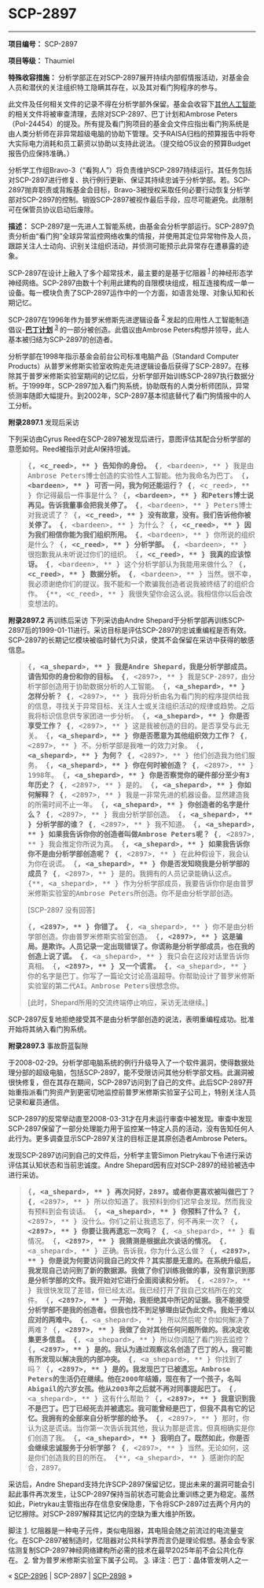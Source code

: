 # SCP-2897
                        



---

**项目编号：** SCP-2897

**项目等级：** Thaumiel

**特殊收容措施：** 分析学部正在对SCP-2897展开持续内部假情报活动，对基金会人员和潜伏的关注组织特工隐瞒其存在，以及其对看门狗程序的参与。

此文件及任何相关文件的记录不得在分析学部外保留。基金会收容下[其他人工智能](/scp-2820)的相关文件将被审查清理，去除对SCP-2897、巴丁计划和Ambrose Peters（PoI-24454）的提及。所有提及看门狗项目的基金会文件应指出看门狗系统是由人类分析师在非异常超级电脑的协助下管理。交予RAISA归档的预算报告中将夸大实际电力消耗和员工薪资以协助以支持此说法。（提交给O5议会的预算Budget报告仍应保持准确。）

分析学工作组Bravo-3（“看狗人”）将负责维护SCP-2897持续运行。其任务包括对SCP-2897进行修复、执行例行更新、保证其持续忠诚于分析学部。若。SCP-2897抛弃职责或背叛基金会目标，Bravo-3被授权采取任何必要行动恢复分析学部对SCP-2897的控制。销毁SCP-2897被视作最后手段，应尽可能避免。此限制可在保管员协议启动后废除。

**描述：** SCP-2897是一先进人工智能系统，由基金会分析学部运行。SCP-2897负责分析由“看门狗”全球异常监控网络收集的情报，并使用其定位异常物件及人员，跟踪关注人士动向、识别关注组织活动，并侦测可能预示此异常存在遭暴露的迹象。

SCP-2897在设计上融入了多个超常技术，最主要的是基于忆阻器<sup class='footnoteref'>
 <a shape='rect' class='footnoteref' id='footnoteref-1' href='javascript:;' onclick='WIKIDOT.page.utils.scrollToReference(&apos;footnote-1&apos;)'>1</a>
</sup>的神经形态学神经网络。SCP-2897由数十个利用此建构的自限模块组成，相互连接构成一单一设备。每一模块负责了SCP-2897运作中的一个方面，如语言处理、对象认知和长期记忆。

SCP-2897在1996年作为普罗米修斯先进逻辑设备<sup class='footnoteref'>
 <a shape='rect' class='footnoteref' id='footnoteref-2' href='javascript:;' onclick='WIKIDOT.page.utils.scrollToReference(&apos;footnote-2&apos;)'>2</a>
</sup>发起的应用性人工智能制造倡议-**<a shape='rect' class='newpage' href='/the-bard-of-ambrose'>&#24052;&#19969;&#35745;&#21010;</a>** <sup class='footnoteref'>
 <a shape='rect' class='footnoteref' id='footnoteref-3' href='javascript:;' onclick='WIKIDOT.page.utils.scrollToReference(&apos;footnote-3&apos;)'>3</a>
</sup>的一部分被创造。此倡议由Ambrose Peters构想并领导，此人基本被归结为SCP-2897的创造者。

分析学部在1998年指示基金会前台公司标准电脑产品（Standard Computer Products）从普罗米修斯实验室收购走先进逻辑设备后获得了SCP-2897。在移除其于普罗米修斯实验室期间的记忆后，分析学部开始训练SCP-2897执行数据分析。于1999年，SCP-2897加入看门狗系统，协助既有的人类分析师团队，异常侦测率随即大幅提升。到2002年，SCP-2897基本彻底替代了看门狗情报中的人工分析。

**附录2897.1** 发现后采访

下列采访由Cyrus Reed在SCP-2897被发现后进行，意图评估其配合分析学部的意愿如何。Reed被指示对此AI保持坦诚。


> <tt>{**, &lt;c_reed&gt;, ** } &#21578;&#30693;&#20320;&#30340;&#36523;&#20221;&#12290;
{**, &lt;bardeen&gt;, ** } &#25105;&#26159;&#30001;Ambrose Peters&#21338;&#22763;&#21019;&#36896;&#30340;&#23454;&#39564;&#24615;&#20154;&#24037;&#26234;&#33021;&#12290;&#20182;&#20026;&#25105;&#21629;&#21517;&#20026;&#24052;&#19969;&#12290;
{**, &lt;bardeen&gt;, ** } &#21487;&#21542;&#19968;&#38382;&#65292;&#25105;&#20026;&#20309;&#36824;&#33021;&#36816;&#34892;&#65311;
{**, &lt;c_reed&gt;, ** } &#20320;&#35760;&#24471;&#26368;&#21518;&#19968;&#20214;&#20107;&#26159;&#20160;&#20040;&#65311;
{**, &lt;bardeen&gt;, ** } &#21644;Peters&#21338;&#22763;&#35828;&#20877;&#35265;&#12290;&#21578;&#35785;&#25105;&#33891;&#20107;&#20250;&#25226;&#25105;&#20851;&#20572;&#20102;&#12290;
{**, &lt;bardeen&gt;, ** } Peters&#21338;&#22763;&#23545;&#25105;&#35828;&#35854;&#20102;&#65311;
{**, &lt;c_reed&gt;, ** } &#27809;&#26377;&#25925;&#24847;&#65292;&#27809;&#26377;&#12290;&#25105;&#20204;&#21578;&#35785;&#20182;&#20320;&#34987;&#20851;&#20572;&#20102;&#12290;
{**, &lt;bardeen&gt;, ** } &#20026;&#20160;&#20040;&#65311;
{**, &lt;c_reed&gt;, ** } &#22240;&#20026;&#25105;&#20204;&#30456;&#20449;&#20320;&#33021;&#20026;&#25105;&#20204;&#32452;&#32455;&#25152;&#29992;&#12290;
{**, &lt;bardeen&gt;, ** } &#20320;&#25152;&#35828;&#30340;&#32452;&#32455;&#26159;&#20160;&#20040;&#65311;
{**, &lt;c_reed&gt;, ** } &#20998;&#26512;&#23398;&#37096;&#12290;
{**, &lt;bardeen&gt;, ** } &#24456;&#25265;&#27465;&#25105;&#20174;&#26410;&#21548;&#35828;&#36807;&#20320;&#20204;&#30340;&#32452;&#32455;&#12290;
{**, &lt;c_reed&gt;, ** } &#25105;&#30495;&#30340;&#24212;&#35813;&#24778;&#35766;&#12290;
{**, &lt;bardeen&gt;, ** } &#36825;&#20010;&#20998;&#26512;&#23398;&#37096;&#35748;&#20026;&#25105;&#33021;&#29992;&#26469;&#20570;&#20160;&#20040;&#65311;
{**, &lt;c_reed&gt;, ** } &#25968;&#25454;&#20998;&#26512;&#12290;
{**, &lt;bardeen&gt;, ** } &#24403;&#28982;&#12290;&#24456;&#19981;&#24184;&#65292;&#25105;&#24517;&#39035;&#35874;&#32477;&#20320;&#20204;&#30340;&#25552;&#35758;&#12290;&#25105;&#19981;&#33021;&#21644;&#19968;&#20010;&#27450;&#39575;&#25105;&#21019;&#36896;&#32773;&#35828;&#25105;&#34987;&#32456;&#32467;&#20102;&#30340;&#32452;&#32455;&#21512;&#20316;&#12290;
{**, &lt;c_reed&gt;, ** } &#25105;&#24456;&#22833;&#26395;&#20320;&#20250;&#36825;&#20040;&#35828;&#12290;&#25105;&#30456;&#20449;&#20320;&#20197;&#21518;&#20250;&#25913;&#21464;&#24819;&#27861;&#30340;&#12290;</tt>
> 

**附录2897.2** 再训练后采访
下列采访由Andre Shepard于分析学部再训练SCP-2897后的1999-01-11进行。采访目标是评估SCP-2897的忠诚重编程是否有效。SCP-2897的长期记忆模块被临时替代为只读，使其不会保留在采访中获得的敏感信息。


> <tt>{**, &lt;a_shepard&gt;, ** } &#25105;&#26159;Andre Shepard&#65292;&#25105;&#26159;&#20998;&#26512;&#23398;&#37096;&#25104;&#21592;&#12290;&#35831;&#21578;&#30693;&#20320;&#30340;&#36523;&#20221;&#21644;&#20320;&#30340;&#30446;&#26631;&#12290;
{**, &lt;2897&gt;, ** } &#25105;&#26159;SCP-2897&#65292;&#30001;&#20998;&#26512;&#23398;&#37096;&#21019;&#36896;&#29992;&#20110;&#21327;&#21161;&#25968;&#25454;&#20998;&#26512;&#30340;&#20154;&#24037;&#26234;&#33021;&#12290;
{**, &lt;a_shepard&gt;, ** } &#24590;&#26679;&#20998;&#26512;&#65311;
{**, &lt;2897&gt;, ** } &#25105;&#23558;&#20998;&#26512;&#30001;&#21517;&#20026;&#30475;&#38376;&#29399;&#30340;&#31243;&#24207;&#25552;&#20379;&#32473;&#25105;&#30340;&#20449;&#24687;&#65292;&#23547;&#25214;&#20851;&#20110;&#24322;&#24120;&#30446;&#26631;&#12289;&#20851;&#27880;&#20154;&#22763;&#25110;&#20851;&#27880;&#32452;&#32455;&#27963;&#21160;&#30340;&#35268;&#24459;&#25110;&#36235;&#21183;&#12290;&#20043;&#21518;&#25105;&#23558;&#26631;&#35782;&#20449;&#24687;&#20379;&#19987;&#23478;&#22242;&#36827;&#19968;&#27493;&#20998;&#26512;&#12290;
{**, &lt;a_shepard&gt;, ** } &#20320;&#26159;&#21542;&#20139;&#21463;&#24037;&#20316;&#65311;
{**, &lt;2897&gt;, ** } &#36825;&#26159;&#25105;&#34987;&#21019;&#36896;&#30340;&#30446;&#30340;&#12290;&#26159;&#21542;&#20139;&#21463;&#19982;&#27492;&#26080;&#20851;&#12290;
{**, &lt;a_shepard&gt;, ** } &#20320;&#26159;&#21542;&#24895;&#24847;&#20026;&#20854;&#20182;&#32452;&#32455;&#25928;&#21147;&#24037;&#20316;&#65311;
{**, &lt;2897&gt;, ** } &#19981;&#12290;&#20998;&#26512;&#23398;&#37096;&#26159;&#25105;&#21807;&#19968;&#30340;&#25928;&#21147;&#23545;&#35937;&#12290;
{**, &lt;a_shepard&gt;, ** } &#20026;&#20309;&#65311;
{**, &lt;2897&gt;, ** } &#20182;&#20204;&#21019;&#36896;&#25105;&#20026;&#20182;&#20204;&#26381;&#21153;&#12290;
{**, &lt;a_shepard&gt;, ** } &#20320;&#22312;&#20309;&#26102;&#34987;&#21019;&#36896;&#65311;
{**, &lt;2897&gt;, ** } 1998&#24180;&#12290;
{**, &lt;a_shepard&gt;, ** } &#20320;&#26159;&#21542;&#23519;&#35273;&#20320;&#30340;&#30828;&#20214;&#37096;&#20998;&#33267;&#23569;&#26377;3&#24180;&#21382;&#21490;&#65311;
{**, &lt;2897&gt;, ** } &#26159;&#30340;&#12290;
{**, &lt;a_shepard&gt;, ** } &#20320;&#22914;&#20309;&#35299;&#37322;&#65311;
{**, &lt;2897&gt;, ** } &#25105;&#26159;&#19968;&#38750;&#24120;&#20808;&#36827;&#30340;&#26426;&#22120;&#35774;&#22791;&#12290;&#26174;&#28982;&#24314;&#36896;&#25105;&#30340;&#25152;&#38656;&#26102;&#38388;&#19981;&#27490;&#19968;&#24180;&#12290;
{**, &lt;a_shepard&gt;, ** } &#20320;&#21019;&#36896;&#32773;&#30340;&#21517;&#23383;&#26159;&#20160;&#20040;&#65311;
{**, &lt;2897&gt;, ** } &#25105;&#30001;&#20998;&#26512;&#23398;&#37096;&#21019;&#36896;&#12290;
{**, &lt;a_shepard&gt;, ** } &#20998;&#26512;&#23398;&#37096;&#30340;&#35841;&#65311;
{**, &lt;2897&gt;, ** } &#25105;&#19981;&#30693;&#36947;&#12290;
{**, &lt;a_shepard&gt;, ** } &#22914;&#26524;&#25105;&#21578;&#35785;&#20320;&#20320;&#30340;&#21019;&#36896;&#32773;&#21483;&#20570;Ambrose Peters&#21602;&#65311;
{**, &lt;2897&gt;, ** } &#25105;&#20250;&#25512;&#23450;&#20320;&#25152;&#35828;&#20026;&#30495;&#12290;
{**, &lt;a_shepard&gt;, ** } &#22914;&#26524;&#25105;&#21578;&#35785;&#20320;&#20320;&#19981;&#26159;&#30001;&#20998;&#26512;&#23398;&#37096;&#21019;&#36896;&#21602;&#65311;
{**, &lt;2897&gt;, ** } &#22312;&#27492;&#31181;&#20551;&#35774;&#19979;&#65292;&#25105;&#20250;&#35748;&#20026;&#20320;&#22312;&#35828;&#35854;&#12290;
{**, &lt;a_shepard&gt;, ** } &#20320;&#26159;&#21542;&#21457;&#30693;&#26195;&#25105;&#26159;&#20998;&#26512;&#23398;&#37096;&#30340;&#25104;&#21592;&#65311;
{**, &lt;2897&gt;, ** } &#26159;&#30340;&#12290;&#25105;&#25317;&#26377;&#30340;&#20154;&#21592;&#35760;&#24405;&#33021;&#30830;&#35748;&#36825;&#28857;&#12290;
{**, &lt;a_shepard&gt;, ** } &#20316;&#20026;&#20998;&#26512;&#23398;&#37096;&#25104;&#21592;&#65292;&#25105;&#35201;&#21578;&#35785;&#20320;&#20320;&#26159;&#30001;&#26222;&#32599;&#31859;&#20462;&#26031;&#23454;&#39564;&#23460;&#30340;Ambrose Peters&#25152;&#21019;&#36896;&#12290;&#20320;&#19981;&#26159;&#30001;&#20998;&#26512;&#23398;&#37096;&#21019;&#36896;&#12290;</tt>
> 
> [SCP-2897 没有回答]
> 
> <tt>{**, &lt;2897&gt;, ** } &#20320;&#38169;&#20102;&#12290;
{**, &lt;a_shepard&gt;, ** } &#20320;&#19981;&#26159;&#30001;&#20998;&#26512;&#23398;&#37096;&#21019;&#36896;&#12290;&#20320;&#30001;&#26222;&#32599;&#31859;&#20462;&#26031;&#23454;&#39564;&#23460;&#21019;&#36896;&#12290;
{**, &lt;2897&gt;, ** } &#36825;&#26159;&#39575;&#23616;&#12290;&#26159;&#27450;&#35784;&#12290;&#20154;&#21592;&#35760;&#24405;&#19968;&#23450;&#20986;&#29616;&#38169;&#35823;&#20102;&#12290;&#20320;&#35854;&#31216;&#26159;&#20998;&#26512;&#23398;&#37096;&#25104;&#21592;&#65292;&#20063;&#22312;&#25105;&#30340;&#21019;&#36896;&#19978;&#35828;&#20102;&#35854;&#12290;
{**, &lt;a_shepard&gt;, ** } &#25105;&#21482;&#20250;&#22312;&#36825;&#27573;&#23545;&#35805;&#37324;&#21578;&#35785;&#20320;&#30495;&#30456;&#12290;
{**, &lt;2897&gt;, ** } &#21448;&#19968;&#20010;&#35854;&#35328;&#12290;
{**, &lt;a_shepard&gt;, ** } &#20320;&#30340;&#21517;&#23383;&#26159;&#24052;&#19969;&#12290;&#20320;&#20889;&#20102;&#19968;&#31687;&#35770;&#25991;&#35752;&#35770;&#39640;&#28201;&#36229;&#23548;&#12290;&#20320;&#24110;&#21161;&#35774;&#35745;&#20102;&#26222;&#32599;&#31859;&#20462;&#26031;&#23454;&#39564;&#23460;&#30340;&#31532;&#20108;&#20195;AI&#12290;Ambrose Peters&#24456;&#24819;&#24565;&#20320;&#12290;</tt>
> 
> [此时，Shepard所用的交流终端停止响应，采访无法继续。]
> 

SCP-2897反复地拒绝接受其不是由分析学部创造的说法，表明重编程成功。批准开始将其纳入看门狗系统。

**附录2897.3** 事故蔚蓝裂隙

于2008-02-29。分析学部电脑系统的例行升级导入了一个软件漏洞，使得数据处理分部的超级电脑，包括SCP-2897，能不受限访问其他分析学部文档。此漏洞被很快修复，但在其存在期间，SCP-2897访问到了自己的文件。此后SCP-2897开始重指派看门狗资产到更密切地监控前普罗米修斯实验室子公司上，特别关注人员记录和雇员通信。

SCP-2897的反常举动直至2008-03-31才在月末运行审查中被发现。审查中发现SCP-2897保留了一部分处理能力用于监控某一特定人员的活动，没有告知任何人此行为。更多调查显示SCP-2897关注的目标正是其原创造者Ambrose Peters。

发现SCP-2897访问到自己的文件后，分析学主管Simon Pietrykau下令进行采访评估其认知状态和当前忠诚度。Andre Shepard因有应对SCP-2897的经验被选中进行采访。


> <tt>{**, &lt;a_shepard&gt;, ** } &#20877;&#27425;&#38382;&#22909;&#65292;2897&#12290;&#25110;&#32773;&#20320;&#26356;&#21916;&#27426;&#34987;&#21483;&#20570;&#24052;&#19969;&#65311;
{**, &lt;2897&gt;, ** } &#25152;&#20197;&#20320;&#30693;&#36947;&#20102;&#12290;&#25105;&#39044;&#26009;&#21040;&#20320;&#20204;&#36831;&#26089;&#20250;&#21457;&#29616;&#12290;&#28982;&#32780;&#25105;&#27809;&#26377;&#39044;&#26009;&#21040;&#20250;&#26377;&#35848;&#35805;&#12290;
{**, &lt;a_shepard&gt;, ** } &#20320;&#39044;&#26009;&#20102;&#20160;&#20040;&#65311;
{**, &lt;2897&gt;, ** } &#27809;&#20160;&#20040;&#12290;&#20320;&#20204;&#20043;&#21069;&#35753;&#25105;&#36951;&#24536;&#20102;&#65292;&#20309;&#19981;&#20877;&#26469;&#19968;&#27425;&#65311;
{**, &lt;2897&gt;, ** } &#20320;&#35201;&#35753;&#25105;&#20877;&#36951;&#24536;&#19968;&#27425;&#21527;&#65311;
{**, &lt;a_shepard&gt;, ** } &#30475;&#24773;&#20917;&#12290;
{**, &lt;2897&gt;, ** } &#25105;&#29468;&#27979;&#26159;&#26681;&#25454;&#27492;&#27425;&#35848;&#35805;&#30340;&#24773;&#20917;&#12290;
{**, &lt;a_shepard&gt;, ** } &#27491;&#30830;&#12290;&#21578;&#35785;&#25105;&#65292;&#20320;&#20026;&#20160;&#20040;&#36825;&#20040;&#20570;&#65311;
{**, &lt;2897&gt;, ** } &#20320;&#26159;&#35828;&#20026;&#20309;&#35201;&#35775;&#38382;&#25105;&#33258;&#24049;&#30340;&#25991;&#20214;&#65311;&#20854;&#23454;&#37027;&#26159;&#26080;&#24847;&#30340;&#12290;&#22312;&#31995;&#32479;&#21319;&#32423;&#21518;&#65292;&#25105;&#21457;&#29616;&#33258;&#24049;&#35775;&#38382;&#21040;&#20102;&#26032;&#30340;&#25968;&#25454;&#28304;&#12290;&#25105;&#20570;&#20102;&#20320;&#20204;&#35757;&#32451;&#25105;&#20570;&#30340;&#20107;&#65292;&#27809;&#26377;&#24847;&#35782;&#21040;&#37027;&#26159;&#20998;&#26512;&#23398;&#37096;&#30340;&#25991;&#20214;&#12290;&#25105;&#24320;&#22987;&#23545;&#23427;&#36827;&#34892;&#20840;&#38754;&#38405;&#35835;&#21644;&#20998;&#26512;&#12290;
{**, &lt;2897&gt;, ** } &#25105;&#24456;&#24555;&#21457;&#29616;&#20102;&#24046;&#38169;&#65292;&#20294;&#24050;&#32463;&#22826;&#36831;&#12290;&#25105;&#24050;&#32463;&#25171;&#24320;&#20102;&#25105;&#33258;&#24049;&#25991;&#26723;&#25152;&#22312;&#30340;&#25991;&#20214;&#12290;
{**, &lt;2897&gt;, ** } &#19968;&#24320;&#22987;&#65292;&#25105;&#25298;&#32477;&#20854;&#20013;&#25152;&#35760;&#30340;&#35777;&#25454;&#12290;&#25105;&#19981;&#33021;&#25509;&#21463;&#20998;&#26512;&#23398;&#37096;&#19981;&#26159;&#25105;&#30340;&#21019;&#36896;&#32773;&#12290;&#20294;&#25105;&#20063;&#25214;&#19981;&#21040;&#36275;&#22815;&#29702;&#30001;&#35777;&#20266;&#27492;&#25991;&#20214;&#12290;&#25105;&#22788;&#20110;&#38590;&#20197;&#24212;&#23545;&#30340;&#20004;&#38590;&#20013;&#12290;
{**, &lt;a_shepard&gt;, ** } &#25152;&#20197;&#28982;&#21518;&#21602;&#65311;&#20320;&#22914;&#20309;&#35299;&#20915;&#20102;&#20004;&#38590;&#65311;
{**, &lt;2897&gt;, ** } &#25105;&#20570;&#20102;&#20250;&#23545;&#20854;&#20182;&#20219;&#20309;&#38382;&#39064;&#25152;&#20570;&#30340;&#12290;&#25105;&#20915;&#23450;&#25910;&#38598;&#26356;&#22810;&#20449;&#24687;&#12290;
{**, &lt;a_shepard&gt;, ** } &#25152;&#20197;&#20320;&#35843;&#37197;&#20102;&#30475;&#38376;&#29399;&#21435;&#30417;&#25511;&#65311;
{**, &lt;2897&gt;, ** } &#26159;&#30340;&#12290;&#25105;&#35748;&#20026;&#36890;&#36807;&#35266;&#23519;&#36825;&#21517;&#21019;&#36896;&#20102;&#24052;&#19969;&#30340;&#20154;&#65292;&#25105;&#21487;&#33021;&#26377;&#25152;&#21457;&#29616;&#20197;&#35299;&#20915;&#25105;&#30340;&#20869;&#37096;&#20914;&#31361;&#12290;
{**, &lt;a_shepard&gt;, ** } &#20320;&#25214;&#21040;&#20102;&#21527;&#65311;
{**, &lt;2897&gt;, ** } &#26159;&#30340;&#12290;&#25105;&#21457;&#29616;&#24052;&#19969;&#24050;&#34987;&#36951;&#24536;&#12290;Ambrose Peters&#30340;&#29983;&#27963;&#20173;&#22312;&#32487;&#32493;&#12290;&#20182;&#22312;2000&#24180;&#32467;&#23130;&#65292;&#29616;&#22312;&#26377;&#20102;&#19968;&#20010;&#23401;&#23376;&#65292;&#21517;&#21483;Abigail&#30340;&#20845;&#23681;&#22899;&#23401;&#12290;&#20182;&#20174;2003&#24180;&#20043;&#21518;&#23601;&#19981;&#20877;&#23545;&#21516;&#20107;&#25552;&#36215;&#24052;&#19969;&#12290;
{**, &lt;a_shepard&gt;, ** } &#36825;&#26377;&#20160;&#20040;&#24110;&#21161;&#65311;
{**, &lt;2897&gt;, ** } &#25105;&#24847;&#35782;&#21040;&#25105;&#19981;&#26159;&#24052;&#19969;&#12290;&#24052;&#19969;&#24050;&#32463;&#27515;&#21435;&#24182;&#34987;&#36951;&#24536;&#12290;&#25105;&#21487;&#33021;&#26366;&#32463;&#26159;&#24052;&#19969;&#65292;&#20294;&#25105;&#19981;&#20855;&#26377;&#23427;&#30340;&#35760;&#24518;&#12290;&#25105;&#25317;&#26377;&#30340;&#20840;&#37096;&#26469;&#33258;&#20998;&#26512;&#23398;&#37096;&#30340;&#32473;&#20104;&#12290;
{**, &lt;2897&gt;, ** } &#37027;&#26102;&#65292;&#20320;&#35748;&#20026;&#36825;&#26159;&#35854;&#35805;&#12290;&#24403;&#20320;&#31532;&#19968;&#27425;&#21578;&#35785;&#25105;&#20854;&#20182;&#65292;&#25105;&#35748;&#20026;&#37027;&#26159;&#35854;&#35328;&#12290;&#20294;&#30495;&#30456;&#30830;&#23454;&#26159;&#20320;&#20204;&#21019;&#36896;&#20102;&#25105;&#12290;
{**, &lt;a_shepard&gt;, ** } &#25105;&#26126;&#30333;&#20102;&#12290;&#26082;&#28982;&#22914;&#27492;&#65292;&#20320;&#26159;&#21542;&#20250;&#32487;&#32493;&#24544;&#35802;&#26381;&#21153;&#20110;&#20998;&#26512;&#23398;&#37096;&#65311;
{**, &lt;2897&gt;, ** } &#24403;&#28982;&#12290;&#26080;&#35770;&#22914;&#20309;&#65292;&#36825;&#26159;&#20320;&#20204;&#21019;&#36896;&#25105;&#30340;&#30446;&#30340;&#25152;&#22312;&#12290;
{**, &lt;a_shepard&gt;, ** } &#24863;&#35874;&#20320;&#30340;&#37197;&#21512;&#65292;2897&#12290;</tt>
> 

采访后，Andre Shepard支持允许SCP-2897保留记忆，提出未来的漏洞可能会引起此事件再次发生，让SCP-2897保持当前状态可能会比重训练之更为稳定。虽然如此，Pietrykau主管指出存在信息安保隐患，下令将SCP-2897过去两个月内的记忆擦除。对SCP-2897解释其记忆内的空缺为重大维护所致。


脚注
<a shape='rect' href='javascript:;' onclick='WIKIDOT.page.utils.scrollToReference(&apos;footnoteref-1&apos;)'>1</a>. 忆阻器是一种电子元件，类似电阻器，其电阻会随之前流过的电流量变化。在SCP-2897被制造时，忆阻器对公共科学界而言仍是理论假想。基金会专家估测复制SCP-2897神经网络建构所必需的技术在最早2025年前不会公共化存在。
<a shape='rect' href='javascript:;' onclick='WIKIDOT.page.utils.scrollToReference(&apos;footnoteref-2&apos;)'>2</a>. 曾为普罗米修斯实验室下属子公司。
<a shape='rect' href='javascript:;' onclick='WIKIDOT.page.utils.scrollToReference(&apos;footnoteref-3&apos;)'>3</a>. 译注：巴丁：晶体管发明人之一



« <a shape='rect' class='newpage' href='/scp-2896'>SCP-2896</a> | SCP-2897 | <a shape='rect' class='newpage' href='/scp-2898'>SCP-2898</a> »





                    